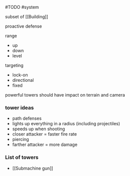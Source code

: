 #TODO 
#system 

subset of [[Building]]

proactive defense

range
- up 
- down
- level

targeting
- lock-on
- directional
- fixed

powerful towers should have impact on terrain and camera

### tower ideas
- path defenses
- lights up everything in a radius (including projectiles)
- speeds up when shooting
- closer attacker = faster fire rate
- piercing
- farther attacker = more damage

### List of towers
- [[Submachine gun]]
